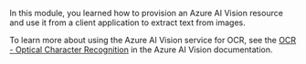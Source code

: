 In this module, you learned how to provision an Azure AI Vision resource and use it from a client application to extract text from images.

To learn more about using the Azure AI Vision service for OCR, see the [OCR - Optical Character Recognition](/azure/ai-services/computer-vision/overview-ocr) in the Azure AI Vision documentation.
